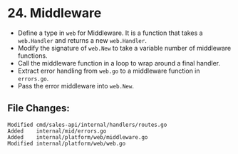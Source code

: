 # 24. Middleware

- Define a type in `web` for Middleware. It is a function that takes a `web.Handler` and returns a new `web.Handler`.
- Modify the signature of `web.New` to take a variable number of middleware functions.
- Call the middleware function in a loop to wrap around a final handler.
- Extract error handling from `web.go` to a middleware function in `errors.go`.
- Pass the error middleware into `web.New`.


## File Changes:

```
Modified cmd/sales-api/internal/handlers/routes.go
Added    internal/mid/errors.go
Added    internal/platform/web/middleware.go
Modified internal/platform/web/web.go
```